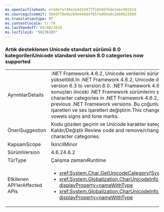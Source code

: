 ```yaml
---
ms.openlocfilehash: efa0efaf40e2e432d477f1659d7bde3abc98241d
ms.sourcegitcommit: 5b6d778ebb269ee6684fb57ad69a8c28b06235b9
ms.translationtype: MT
ms.contentlocale: tr-TR
ms.lasthandoff: 04/08/2019
ms.locfileid: "59236103"
---
```

### <a name="unicode-standard-version-80-categories-now-supported"></a><span data-ttu-id="72f33-101">Artık desteklenen Unicode standart sürümü 8.0 kategorileri</span><span class="sxs-lookup"><span data-stu-id="72f33-101">Unicode standard version 8.0 categories now supported</span></span>

|   |   |
|---|---|
|<span data-ttu-id="72f33-102">Ayrıntılar</span><span class="sxs-lookup"><span data-stu-id="72f33-102">Details</span></span>|<span data-ttu-id="72f33-103">.NET Framework 4.6.2, Unicode verilerini sürüm 8.0 sürümü 6.3 Unicode standart katmandan yükseltildi.</span><span class="sxs-lookup"><span data-stu-id="72f33-103">In .NET Framework 4.6.2, Unicode data has been upgraded from Unicode Standard version 6.3 to version 8.0.</span></span>  <span data-ttu-id="72f33-104">.NET Framework 4.6.2 Unicode karakter kategorileri isterken, bazı sonuçları önceki .NET Framework sürümlerini sonuçları eşleşmeyebilir.</span><span class="sxs-lookup"><span data-stu-id="72f33-104">When requesting Unicode character categories in .NET Framework 4.6.2, some results might not match the results in previous .NET Framework versions.</span></span>  <span data-ttu-id="72f33-105">Bu çoğunlukla Çeroki hece etkiler ve Yeni Day lu sesli harfler işaretleri ve ses işaretleri değiştirin.</span><span class="sxs-lookup"><span data-stu-id="72f33-105">This change mostly affects Cherokee syllables and New Tai Lue vowels signs and tone marks.</span></span>|
|<span data-ttu-id="72f33-106">Öneri</span><span class="sxs-lookup"><span data-stu-id="72f33-106">Suggestion</span></span>|<span data-ttu-id="72f33-107">Kodu gözden geçirin ve Unicode karakter kategorileri sabit kodlanmış bağlıdır mantıksal Kaldır/Değiştir.</span><span class="sxs-lookup"><span data-stu-id="72f33-107">Review code and remove/change logic that depends on hard-coded Unicode character categories.</span></span>|
|<span data-ttu-id="72f33-108">Kapsam</span><span class="sxs-lookup"><span data-stu-id="72f33-108">Scope</span></span>|<span data-ttu-id="72f33-109">İkincil</span><span class="sxs-lookup"><span data-stu-id="72f33-109">Minor</span></span>|
|<span data-ttu-id="72f33-110">Sürüm</span><span class="sxs-lookup"><span data-stu-id="72f33-110">Version</span></span>|<span data-ttu-id="72f33-111">4.6.2</span><span class="sxs-lookup"><span data-stu-id="72f33-111">4.6.2</span></span>|
|<span data-ttu-id="72f33-112">Tür</span><span class="sxs-lookup"><span data-stu-id="72f33-112">Type</span></span>|<span data-ttu-id="72f33-113">Çalışma zamanı</span><span class="sxs-lookup"><span data-stu-id="72f33-113">Runtime</span></span>|
|<span data-ttu-id="72f33-114">Etkilenen API’ler</span><span class="sxs-lookup"><span data-stu-id="72f33-114">Affected APIs</span></span>|<ul><li><xref:System.Char.GetUnicodeCategory(System.Char)?displayProperty=nameWithType></li><li><xref:System.Globalization.CharUnicodeInfo.GetUnicodeCategory(System.Char)?displayProperty=nameWithType></li><li><xref:System.Globalization.CharUnicodeInfo.GetUnicodeCategory(System.String,System.Int32)?displayProperty=nameWithType></li></ul>|
